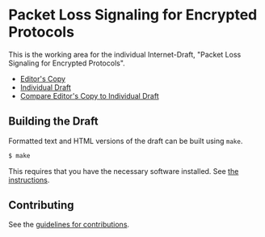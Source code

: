 # Packet Loss Signaling for Encrypted Protocols

This is the working area for the individual Internet-Draft, "Packet Loss Signaling for Encrypted Protocols".

* [Editor's Copy](https://igorlord.github.io/draft-xxx-ippm-flow-measurements/#go.draft-xxx-ippm-flow-measurements.html)
* [Individual Draft](https://tools.ietf.org/html/draft-xxx-ippm-flow-measurements)
* [Compare Editor's Copy to Individual Draft](https://igorlord.github.io/draft-xxx-ippm-flow-measurements/#go.draft-xxx-ippm-flow-measurements.diff)

## Building the Draft

Formatted text and HTML versions of the draft can be built using `make`.

```sh
$ make
```

This requires that you have the necessary software installed.  See
[the instructions](https://github.com/martinthomson/i-d-template/blob/master/doc/SETUP.md).


## Contributing

See the
[guidelines for contributions](https://github.com/igorlord/draft-xxx-ippm-flow-measurements/blob/master/CONTRIBUTING.md).
